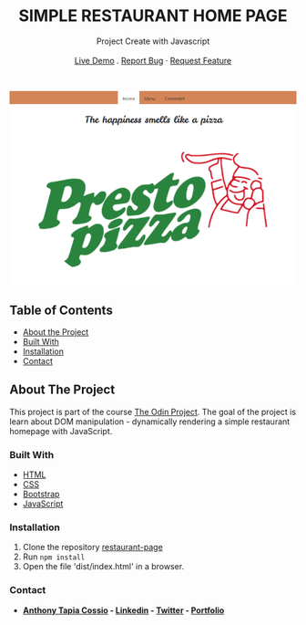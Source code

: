 <p align="center">
  <h1 align="center">SIMPLE RESTAURANT HOME PAGE</h1>

  <p align="center">
    Project Create with Javascript
    <br>
    <br>
    <a href="https://anthonytc89.github.io/restaurant-page" target="_blank">Live Demo</a>
    .
    <a href="https://github.com/AnthonyTC89/restaurant-page/issues">Report Bug</a>
    ·
    <a href="https://github.com/AnthonyTC89/restaurant-page/issues">Request Feature</a>
  </p>
  <br>
</p>

![Screenshot](/screenshots/01.png)

<!-- TABLE OF CONTENTS -->
## Table of Contents

* [About the Project](#about-the-project)
* [Built With](#built-with)
* [Installation](#installation)
* [Contact](#Contact)

<!-- ABOUT THE PROJECT -->
## About The Project

This project is part of the course [The Odin Project](https://www.theodinproject.com/courses/javascript/lessons/restaurant-page). The goal of the project is learn about DOM manipulation - dynamically rendering a simple restaurant homepage with JavaScript. 

### Built With
* [HTML](https://www.w3.org/html/)
* [CSS](https://www.w3.org/Style/CSS/)
* [Bootstrap](https://getbootstrap.com/)
* [JavaScript](https://www.javascript.com/)

### Installation
  1. Clone the repository [restaurant-page](https://github.com/AnthonyTC89/restaurant-page)
  2. Run `npm install`
  3. Open the file 'dist/index.html' in a browser.

### Contact

* **[Anthony Tapia Cossio](https://github.com/AnthonyTC89) - [Linkedin](linkedin.com/in/anthony-tapia-cossio) - [Twitter](https://twitter.com/ptonypTC) - [Portfolio](https://portfolio-anthony.herokuapp.com/)**
